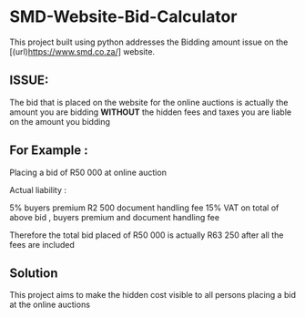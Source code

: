 # SMD-Website-Bid-Calculator
This project built using python addresses the Bidding amount issue on the [(url)https://www.smd.co.za/] website. 

## **ISSUE:**

The bid that is placed on the website for the online auctions is actually the amount you are bidding **WITHOUT** the hidden fees and taxes
you are liable on the amount you bidding 

 ## **For Example :**

Placing a bid of R50 000 at online auction

Actual liability :

5% buyers premium
R2 500 document handling fee
15% VAT on total of above bid , buyers premium and document handling fee

Therefore the total bid placed of R50 000 is actually R63 250 after all the fees are included

## **Solution**

This project aims to make the hidden cost visible to all persons placing a bid at the online auctions



